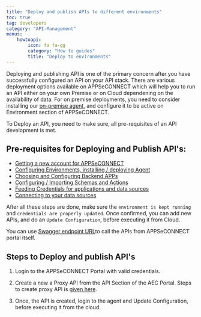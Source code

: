 ```yaml
---
title: "Deploy and publish APIs to different environments"
toc: true
tag: developers
category: "API-Management"
menus: 
    howtoapi:
        icon: fa fa-gg
        category: "How to guides"
        title: "Deploy to environments" 
---
```


Deploying and publishing API is one of the primary concern after you have successfully configured 
an API on your API stack. There are various deployment options available on APPSeCONNECT which will 
help you to run an API either on your own Premise or on Cloud dependening on the availability of data. For on premise 
deployments, you need to consider installing our [on-premise agent](/api-management/deployments-and-environments/), and configure it to be active 
on Environment section of APPSeCONNECT. 

To Deploy an API, you need to make sure, all pre-requisites of an API development is met.

## Pre-requisites for Deploying and Publish API's:  

* [Getting a new account for APPSeCONNECT](/home/#appseconnect-platform---functional-menus) 
* [Configuring Environments, installing / deploying Agent](/deployment/Deployment-Configuration/)
* [Choosing and Configuring Backend APPs](/getting-started/#choosing-application)
* [Configuring / Importing Schemas and Actions](/getting-started/#importing-schemas-and-actions-of-an-application)
* [Feeding Credentials for applications and data sources](/connectors/OLEDB-Credentials/)
* [Connecting to your data sources](/getting-started/#creating-connection--executing-the-touchpoint) 

After all these steps are done, make sure the `environment is kept running` and `credentials are properly updated`. 
Once confirmed, you can add new APIs, and do an `Update Configuration`, before executing it from Cloud. 

You can use [Swagger endpoint URL](/api-management/steps-to-create-swagger-documentation/)to call the APIs from APPSeCONNECT portal itself. 

## Steps to Deploy and publish API's 

1. Login to the APPSeCONNECT Portal with valid credentials. 

2. Create a new a Proxy API from the API Section of the AEC Portal. Steps to create proxy API is [given here](/api-management/steps-to-create-proxy-endpoint/). 

3. Once, the API is created, login to the agent and Update Configuration, before executing it from the cloud.